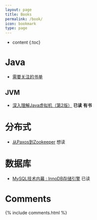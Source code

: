 ```yaml
---
layout: page
title: Books
permalink: /book/
icon: bookmark
type: page
---
```


* content
{:toc}

# Java
* [需要关注的书单](http://cmsblogs.com/?page_id=1942)

## JVM

* [深入理解Java虚拟机（第2版）](https://book.douban.com/subject/24722612/) **已读** **有书**

# 分布式
* [从Paxos到Zookeeper](https://book.douban.com/subject/26292004/) 想读

# 数据库

* [MySQL技术内幕 : InnoDB存储引擎](https://book.douban.com/subject/5373022/) 已读

# Comments
{% include comments.html %}

